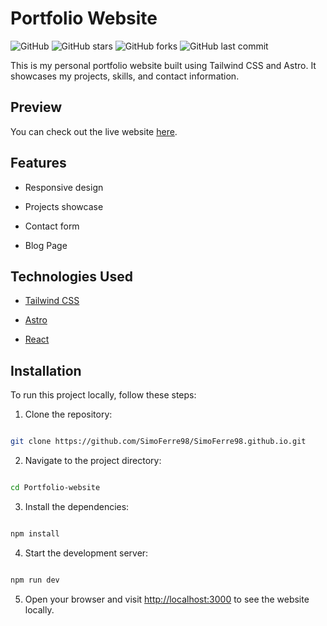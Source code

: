 
# Portfolio Website

  

![GitHub](https://img.shields.io/github/license/DevRohit06/Portfolio-website) ![GitHub stars](https://img.shields.io/github/stars/DevRohit06/Portfolio-website) ![GitHub forks](https://img.shields.io/github/forks/DevRohit06/Portfolio-website) ![GitHub last commit](https://img.shields.io/github/last-commit/DevRohit06/Portfolio-website)

  

This is my personal portfolio website built using Tailwind CSS and Astro. It showcases my projects, skills, and contact information.

  

## Preview

  

You can check out the live website [here](https://simoferre98.github.io).

  

## Features

  

- Responsive design

- Projects showcase

- Contact form

- Blog Page

  

## Technologies Used

  

- [Tailwind CSS](https://tailwindcss.com/)

- [Astro](https://astro.build/)

- [React](https://react.dev/)

  

## Installation

  

To run this project locally, follow these steps:

  

1. Clone the repository:

  

```bash

git clone https://github.com/SimoFerre98/SimoFerre98.github.io.git

```

  

2. Navigate to the project directory:

  

```bash

cd Portfolio-website

```

  

3. Install the dependencies:

  

```bash

npm install

```

  

4. Start the development server:

  

```bash

npm run dev

```

  

5. Open your browser and visit [http://localhost:3000](http://localhost:3000) to see the website locally.
